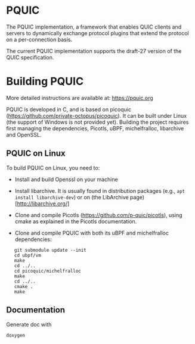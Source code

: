 # PQUIC

The PQUIC implementation, a framework that enables QUIC clients and servers to dynamically exchange protocol plugins that extend the protocol on a per-connection basis.

The current PQUIC implementation supports the draft-27 version of the QUIC specification.

# Building PQUIC

More detailed instructions are available at: https://pquic.org

PQUIC is developed in C, and is based on picoquic (https://github.com/private-octopus/picoquic).
It can be built under Linux (the support of Windows is not provided yet).
Building the project requires first managing the dependencies, Picotls, uBPF, michelfralloc, libarchive
and OpenSSL.

## PQUIC on Linux

To build PQUIC on Linux, you need to:

 * Install and build Openssl on your machine

 * Install libarchive. It is usually found in distribution packages (e.g., `apt install libarchive-dev`) or on (the LibArchive page)[http://libarchive.org/]

 * Clone and compile Picotls (https://github.com/p-quic/picotls), using cmake as explained in the Picotls documentation.

 * Clone and compile PQUIC with both its uBPF and michelfralloc dependencies:

~~~
   git submodule update --init
   cd ubpf/vm
   make
   cd ../..
   cd picoquic/michelfralloc
   make
   cd ../..
   cmake .
   make
~~~

## Documentation

Generate doc with
```bash
doxygen
```
